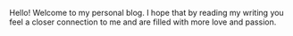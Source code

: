 Hello! Welcome to my personal blog. I hope that by reading my writing you feel a closer connection to me and are filled with more love and passion.
